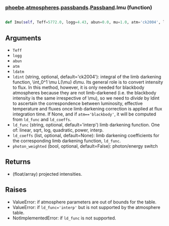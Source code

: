 ### [phoebe](phoebe.md).[atmospheres](phoebe.atmospheres.md).[passbands](phoebe.atmospheres.passbands.md).[Passband](phoebe.atmospheres.passbands.Passband.md).Imu (function)


```py

def Imu(self, Teff=5772.0, logg=4.43, abun=0.0, mu=1.0, atm='ck2004', ldatm='ck2004', ldint=None, ld_func='interp', ld_coeffs=None, photon_weighted=False)

```



Arguments
----------
* `Teff`
* `logg`
* `abun`
* `atm`
* `ldatm`
* `ldint` (string, optional, default='ck2004'): integral of the limb
    darkening function, \int_0^1 \mu L(\mu) d\mu. Its general role is to
    convert intensity to flux. In this method, however, it is only needed
    for blackbody atmospheres because they are not limb-darkened (i.e.
    the blackbody intensity is the same irrespective of \mu), so we need
    to *divide* by ldint to ascertain the correspondence between
    luminosity, effective temperature and fluxes once limb darkening
    correction is applied at flux integration time. If None, and if
    `atm=='blackbody'`, it will be computed from `ld_func` and
    `ld_coeffs`.
* `ld_func` (string, optional, default='interp') limb darkening
    function.  One of: linear, sqrt, log, quadratic, power, interp.
* `ld_coeffs` (list, optional, default=None): limb darkening coefficients
    for the corresponding limb darkening function, `ld_func`.
* `photon_weighted` (bool, optional, default=False): photon/energy switch

Returns
----------
* (float/array) projected intensities.

Raises
----------
* ValueError: if atmosphere parameters are out of bounds for the table.
* ValueError: if `ld_func='interp'` but is not supported by the
    atmosphere table.
* NotImplementedError: if `ld_func` is not supported.

